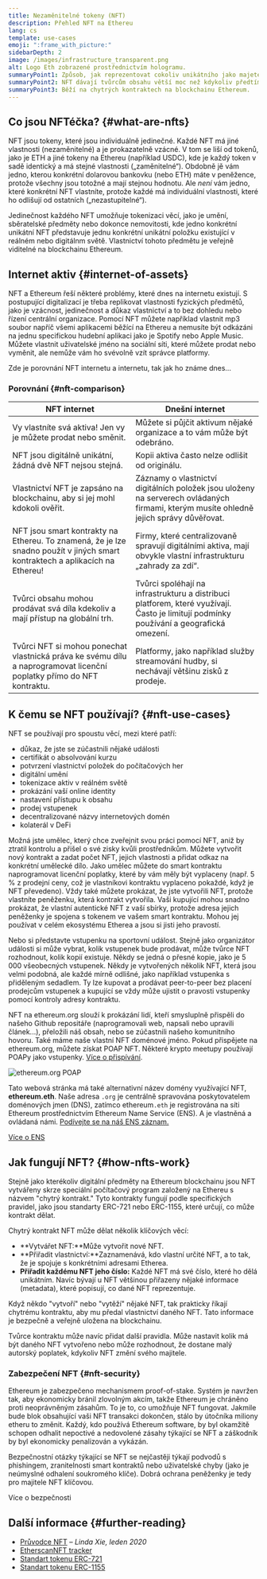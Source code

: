 ```yaml
---
title: Nezaměnitelné tokeny (NFT)
description: Přehled NFT na Ethereu
lang: cs
template: use-cases
emoji: ":frame_with_picture:"
sidebarDepth: 2
image: /images/infrastructure_transparent.png
alt: Logo Eth zobrazené prostřednictvím hologramu.
summaryPoint1: Způsob, jak reprezentovat cokoliv unikátního jako majetek založený na Ethereu.
summaryPoint2: NFT dávají tvůrcům obsahu větší moc než kdykoliv předtím.
summaryPoint3: Běží na chytrých kontraktech na blockchainu Ethereum.
---
```


## Co jsou NFTéčka? {#what-are-nfts}

NFT jsou tokeny, které jsou individuálně jedinečné. Každé NFT má jiné vlastnosti (nezaměnitelné) a je prokazatelně vzácné. V tom se liší od tokenů, jako je ETH a jiné tokeny na Ethereu (například USDC), kde je každý token v sadě identický a má stejné vlastnosti („zaměnitelné“). Obdobně jě vám jedno, kterou konkrétní dolarovou bankovku (nebo ETH) máte v peněžence, protože všechny jsou totožné a mají stejnou hodnotu. Ale _není_ vám jedno, které konkrétní NFT vlastníte, protože každé má individuální vlastnosti, které ho odlišují od ostatních („nezastupitelné“).

Jedinečnost každého NFT umožňuje tokenizaci věcí, jako je umění, sběratelské předměty nebo dokonce nemovitosti, kde jedno konkrétní unikátní NFT představuje jednu konkrétní unikátní položku existující v reálném nebo digitálnm světě. Vlastnictví tohoto předmětu je veřejně viditelné na blockchainu Ethereum.

<YouTube id="Xdkkux6OxfM" />

## Internet aktiv {#internet-of-assets}

NFT a Ethereum řeší některé problémy, které dnes na internetu existují. S postupující digitalizací je třeba replikovat vlastnosti fyzických předmětů, jako je vzácnost, jedinečnost a důkaz vlastnictví a to bez dohledu nebo řízení centrální organizace. Pomocí NFT můžete například vlastnit mp3 soubor napříč všemi aplikacemi běžící na Ethereu a nemusíte být odkázáni na jednu specifickou hudební aplikaci jako je Spotify nebo Apple Music. Můžete vlastnit uživatelské jméno na sociální síti, které můžete prodat nebo vyměnit, ale nemůže vám ho svévolně vzít správce platformy.

Zde je porovnání NFT internetu a internetu, tak jak ho známe dnes...

### Porovnání {#nft-comparison}

| NFT internet                                                                                                                 | Dnešní internet                                                                                                                         |
| ---------------------------------------------------------------------------------------------------------------------------- | --------------------------------------------------------------------------------------------------------------------------------------- |
| Vy vlastníte svá aktiva! Jen vy je můžete prodat nebo směnit.                                                                | Můžete si půjčit aktivum nějaké organizace a to vám může být odebráno.                                                                  |
| NFT jsou digitálně unikátní, žádná dvě NFT nejsou stejná.                                                                    | Kopii aktiva často nelze odlišit od originálu.                                                                                          |
| Vlastnictví NFT je zapsáno na blockchainu, aby si jej mohl kdokoli ověřit.                                                   | Záznamy o vlastnictví digitálních položek jsou uloženy na serverech ovládaných firmami, kterým musíte ohledně jejich správy důvěřovat.  |
| NFT jsou smart kontrakty na Ethereu. To znamená, že je lze snadno použít v jiných smart kontraktech a aplikacích na Ethereu! | Firmy, které centralizovaně spravují digitálními aktiva, mají obvykle vlastní infrastrukturu „zahrady za zdí“.                          |
| Tvůrci obsahu mohou prodávat svá díla kdekoliv a mají přístup na globální trh.                                               | Tvůrci spoléhají na infrastrukturu a distribuci platforem, které využívají. Často je limitují podmínky používání a geografická omezení. |
| Tvůrci NFT si mohou ponechat vlastnická práva ke svému dílu a naprogramovat licenční poplatky přímo do NFT kontraktu.        | Platformy, jako například služby streamování hudby, si nechávají většinu zisků z prodeje.                                               |

## K čemu se NFT používají? {#nft-use-cases}

NFT se používají pro spoustu věcí, mezi které patří:

- důkaz, že jste se zúčastnili nějaké události
- certifikát o absolvování kurzu
- potvrzení vlastnictví položek do počítačových her
- digitální umění
- tokenizace aktiv v reálném světě
- prokázání vaší online identity
- nastavení přístupu k obsahu
- prodej vstupenek
- decentralizované názvy internetových domén
- kolaterál v DeFi

Možná jste umělec, který chce zveřejnit svou práci pomocí NFT, aniž by ztratil kontrolu a přišel o své zisky kvůli prostředníkům. Můžete vytvořit nový kontrakt a zadat počet NFT, jejich vlastnosti a přidat odkaz na konkrétní umělecké dílo. Jako umělec můžete do smart kontraktu naprogramovat licenční poplatky, které by vám měly být vyplaceny (např. 5 % z prodejní ceny, což je vlastníkovi kontraktu vyplaceno pokaždé, když je NFT převedeno). Vždy také můžete prokázat, že jste vytvořili NFT, protože vlastníte peněženku, která kontrakt vytvořila. Vaši kupující mohou snadno prokázat, že vlastní autentické NFT z vaší sbírky, protože adresa jejich peněženky je spojena s tokenem ve vašem smart kontraktu. Mohou jej používat v celém ekosystému Etherea a jsou si jisti jeho pravostí.

Nebo si představte vstupenku na sportovní událost. Stejně jako organizátor události si může vybrat, kolik vstupenek bude prodávat, může tvůrce NFT rozhodnout, kolik kopií existuje. Někdy se jedná o přesné kopie, jako je 5 000 všeobecných vstupenek. Někdy je vytvořených několik NFT, která jsou velmi podobná, ale každé mírně odlišné, jako například vstupenka s přiděleným sedadlem. Ty lze kupovat a prodávat peer-to-peer bez placení prodejcům vstupenek a kupující se vždy může ujistit o pravosti vstupenky pomocí kontroly adresy kontraktu.

NFT na ethereum.org slouží k prokázání lidí, kteří smysluplně přispěli do našeho Github repositáře (naprogramovali web, napsali nebo upravili článek...), přeložili náš obsah, nebo se zúčastnili našeho komunitního hovoru. Také máme naše vlastní NFT doménové jméno. Pokud přispějete na ethereum.org, můžete získat POAP NFT. Některé krypto meetupy používají POAPy jako vstupenky. [Více o přispívání](/contributing/#poap).

![ethereum.org POAP](./poap.png)

Tato webová stránka má také alternativní název domény využívající NFT, **ethereum.eth**. Naše adresa `.org` je centrálně spravována poskytovatelem doménových jmen (DNS), zatímco ethereum`.eth` je registrována na síti Ethereum prostřednictvím Ethereum Name Service (ENS). A je vlastněná a ovládaná námi. [Podívejte se na náš ENS záznam.](https://app.ens.domains/name/ethereum.eth)

[Více o ENS](https://app.ens.domains)

<Divider />

## Jak fungují NFT? {#how-nfts-work}

Stejně jako kterékoliv digitální předměty na Ethereum blockchainu jsou NFT vytvářeny skrze speciální počítačový program založený na Ethereu s názvem "chytrý kontrakt." Tyto kontrakty fungují podle specifických pravidel, jako jsou standarty ERC-721 nebo ERC-1155, které určují, co může kontrakt dělat.

Chytrý kontrakt NFT může dělat několik klíčových věcí:

- **Vytvářet NFT:**Může vytvořit nové NFT.
- **Přiřadit vlastnictví:**Zaznamenává, kdo vlastní určité NFT, a to tak, že je spojuje s konkrétními adresami Etherea.
- **Přiřadit každému NFT jeho číslo:** Každé NFT má své číslo, které ho dělá unikátním. Navíc bývají u NFT většinou přiřazeny nějaké informace (metadata), které popisují, co dané NFT reprezentuje.

Když někdo "vytvoří" nebo "vytěží" nějaké NFT, tak prakticky říkají chytrému kontraktu, aby mu předal vlastnictví daného NFT. Tato informace je bezpečně a veřejně uložena na blockchainu.

Tvůrce kontraktu může navíc přidat další pravidla. Může nastavit kolik má být daného NFT vytvořeno nebo může rozhodnout, že dostane malý autorský poplatek, kdykoliv NFT změní svého majitele.

### Zabezpečení NFT {#nft-security}

Ethereum je zabezpečeno mechanismem proof-of-stake. Systém je navržen tak, aby ekonomicky bránil zlovolným akcím, takže Ethereum je chráněno proti neoprávněným zásahům. To je to, co umožňuje NFT fungovat. Jakmile bude blok obsahující vaši NFT transakci dokončen, stálo by útočníka miliony etheru to změnit. Každý, kdo používá Ethereum software, by byl okamžitě schopen odhalit nepoctivé a nedovolené zásahy týkající se NFT a záškodník by byl ekonomicky penalizován a vykázán.

Bezpečnostní otázky týkající se NFT se nejčastěji týkají podvodů s phishingem, zranitelnosti smart kontraktů nebo uživatelské chyby (jako je neúmyslné odhalení soukromého klíče). Dobrá ochrana peněženky je tedy pro majitele NFT klíčovou.

<ButtonLink href="/security/">
  Více o bezpečnosti
</ButtonLink>

## Další informace {#further-reading}

- [Průvodce NFT](https://linda.mirror.xyz/df649d61efb92c910464a4e74ae213c4cab150b9cbcc4b7fb6090fc77881a95d) – _Linda Xie, leden 2020_
- [EtherscanNFT tracker](https://etherscan.io/nft-top-contracts)
- [Standart tokenu ERC-721](/developers/docs/standards/tokens/erc-721/)
- [Standart tokenu ERC-1155](/developers/docs/standards/tokens/erc-1155/)

<Divider />

<QuizWidget quizKey="nfts" />
